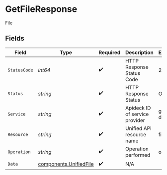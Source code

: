# GetFileResponse

File


## Fields

| Field                                                            | Type                                                             | Required                                                         | Description                                                      | Example                                                          |
| ---------------------------------------------------------------- | ---------------------------------------------------------------- | ---------------------------------------------------------------- | ---------------------------------------------------------------- | ---------------------------------------------------------------- |
| `StatusCode`                                                     | *int64*                                                          | :heavy_check_mark:                                               | HTTP Response Status Code                                        | 200                                                              |
| `Status`                                                         | *string*                                                         | :heavy_check_mark:                                               | HTTP Response Status                                             | OK                                                               |
| `Service`                                                        | *string*                                                         | :heavy_check_mark:                                               | Apideck ID of service provider                                   | google-drive                                                     |
| `Resource`                                                       | *string*                                                         | :heavy_check_mark:                                               | Unified API resource name                                        | files                                                            |
| `Operation`                                                      | *string*                                                         | :heavy_check_mark:                                               | Operation performed                                              | one                                                              |
| `Data`                                                           | [components.UnifiedFile](../../models/components/unifiedfile.md) | :heavy_check_mark:                                               | N/A                                                              |                                                                  |